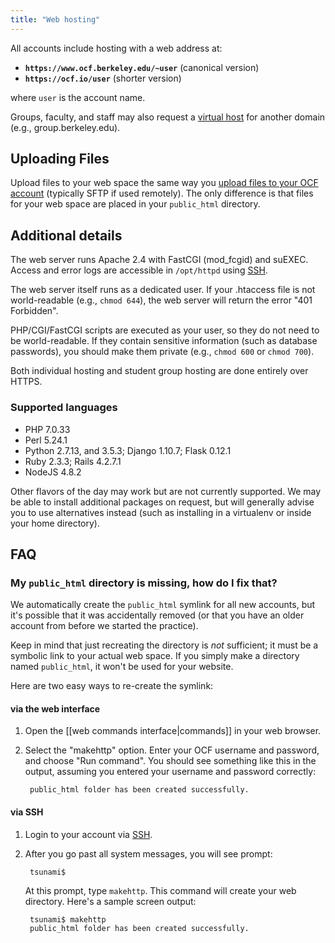 ```yaml
---
title: "Web hosting"
---
```



All accounts include hosting with a web address at:

* **`https://www.ocf.berkeley.edu/~user`** (canonical version)
* **`https://ocf.io/user`** (shorter version)

where `user` is the account name.

Groups, faculty, and staff may also request a [virtual host](/docs/services/vhost) for another domain (e.g., group.berkeley.edu).

## Uploading Files

Upload files to your web space the same way you [upload files to your OCF account](/docs/services/shell) (typically SFTP if used remotely). The only
difference is that files for your web space are placed in your `public_html`
directory.

## Additional details

The web server runs Apache 2.4 with FastCGI (mod_fcgid) and suEXEC.
Access and error logs are accessible in `/opt/httpd` using [SSH](/docs/services/shell).

The web server itself runs as a dedicated user. If your .htaccess file is not
world-readable (e.g., `chmod 644`), the web server will return the error "401
Forbidden".

PHP/CGI/FastCGI scripts are executed as your user, so they do not need to be
world-readable. If they contain sensitive information (such as database
passwords), you should make them private (e.g., `chmod 600` or `chmod 700`).

Both individual hosting and student group hosting are done entirely over HTTPS.


### Supported languages

* PHP 7.0.33
* Perl 5.24.1
* Python 2.7.13, and 3.5.3; Django 1.10.7; Flask 0.12.1
* Ruby 2.3.3; Rails 4.2.7.1
* NodeJS 4.8.2

Other flavors of the day may work but are not currently supported. We may be
able to install additional packages on request, but will generally advise you
to use alternatives instead (such as installing in a virtualenv or inside your
home directory).


## FAQ

### My `public_html` directory is missing, how do I fix that?

We automatically create the `public_html` symlink for all new accounts, but
it's possible that it was accidentally removed (or that you have an older
account from before we started the practice).

Keep in mind that just recreating the directory is *not* sufficient; it must be
a symbolic link to your actual web space. If you simply make a directory named
`public_html`, it won't be used for your website.

Here are two easy ways to re-create the symlink:


#### via the web interface

1. Open the [[web commands interface|commands]] in your web browser.
2. Select the "makehttp" option. Enter your OCF username and password, and
   choose "Run command". You should see something like this in the output,
   assuming you entered your username and password correctly:

        public_html folder has been created successfully.


#### via SSH

1. Login to your account via [SSH](/docs/services/shell).
2. After you go past all system messages, you will see prompt:

        tsunami$

    At this prompt, type `makehttp`. This command will create your web
    directory. Here's a sample screen output:

        tsunami$ makehttp
        public_html folder has been created successfully.
